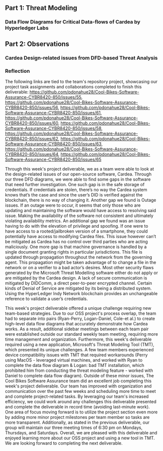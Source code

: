 ## Part 1: Threat Modeling

### Data Flow Diagrams for Critical Data-flows of Cardea by Hyperledger Labs

## Part 2: Observations

### Cardea Design-related issues from DFD-based Threat Analysis

### Reflection
The following links are tied to the team's repository project, showcasing our project task assignments and collaborations completed to finish this deliverable:
https://github.com/pdonahue28/Cool-Bikes-Software-Assurance-CYBR8420-850/issues/55, https://github.com/pdonahue28/Cool-Bikes-Software-Assurance-CYBR8420-850/issues/56, https://github.com/pdonahue28/Cool-Bikes-Software-Assurance-CYBR8420-850/issues/61, https://github.com/pdonahue28/Cool-Bikes-Software-Assurance-CYBR8420-850/issues/60, https://github.com/pdonahue28/Cool-Bikes-Software-Assurance-CYBR8420-850/issues/58, https://github.com/pdonahue28/Cool-Bikes-Software-Assurance-CYBR8420-850/issues/62, https://github.com/pdonahue28/Cool-Bikes-Software-Assurance-CYBR8420-850/issues/63, https://github.com/pdonahue28/Cool-Bikes-Software-Assurance-CYBR8420-850/issues/64, https://github.com/pdonahue28/Cool-Bikes-Software-Assurance-CYBR8420-850/issues/65

Through this week's project deliverable, we as a team were able to look at the design-related issues of our open-source software, Cardea. Through our three DFD diagrams, we were able to find some gaps in the software that need further investigation. 
One such gap is in the safe storage of credentials. If credentials are stolen, there’s no way the Cardea system knows that’s the case and since the user’s DID is verified against the blockchain, there is no way of changing it. Another gap we found is Outage issues. If an outage were to occur, it seems that only those who are updating and maintaining the software would have access to resolving said issue. Making the availability of the software not consistent and ultimately violating availability metrics. An additional gap we found was an issue having to do with the elevation of privilege and spoofing. If one were to have access to a rooted/jailbroken version of a smartphone, they could potentially have access to modifying Cardea files. This issue however can’t be mitigated as Cardea has no control over third parties who are acting maliciously. One more gap is that machine governance is handled by a single document granting rights in particular jurisdictions. This file is updated through propagation throughout the network from the governing agent. This propagation might be taken advantage of to change a file in the network or on a verifier to a bad actor’s desires.
Most other security flaws generated by the Microsoft Threat Modelling software either do not apply or are mitigated by the Cardea design. A lack of secure communication is mitigated by DIDComm, a direct peer-to-peer encrypted channel. Certain kinds of Denial of Service are mitigated by its being a distributed system. Using the HyperLedger Indy Network blockchain provides an unchangeable reference to validate a user’s credentials.

This week's project deliverable offered a unique challenge requiring new team-based strategies. Due to our OSS project's process overlap, the team had to separate into pairs (Ryan-Perry, Logan-Daniel, Cole-et al.) to create high-level data flow diagrams that accurately demonstrate how Cardea works. As a result, additional sidebar meetings between each team pair were established outside our standard weekly team meeting, requiring more time management and organization. Furthermore, this week's deliverable required using a new application, Microsoft's Threat Modeling Tool (TMT), which presented its unique challenges. A few team members experienced device compatibility issues with TMT that required workarounds (Perry using MacOS - leveraged virtual machines, and worked with Ryan to complete the data flow diagram & Logan: bad TMT installation, which prohibited him from conducting the threat modeling feature - worked with Daniel to complete data flow diagram). Outside of these minor issues, The Cool Bikes Software Assurance team did an excellent job completing this week's project deliverable. Our team has improved with organization and communication over the past few weeks and scheduling more time to meet and complete project-related tasks. By leveraging our team's increased efficiency, we could work around any challenges this deliverable presented and complete the deliverable in record time (avoiding last-minute work). One area of focus moving forward is to utilize the project section even more by adding more minor project milestones per team member so tasks are more transparent. Additionally, as stated in the previous deliverable, our group will maintain our three meeting times of 6:30 pm on Mondays, Thursdays, and Saturdays. Overall, we are pleased with this deliverable and enjoyed learning more about our OSS project and using a new tool in TMT. We are looking forward to completing the next deliverable.
